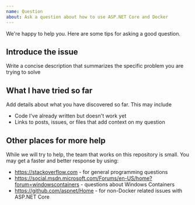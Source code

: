 ```yaml
---
name: Question
about: Ask a question about how to use ASP.NET Core and Docker
---
```


We're happy to help you. Here are some tips for asking a good question.

## Introduce the issue
Write a concise description that summarizes the specific problem you are trying to solve

## What I have tried so far
Add details about what you have discovered so far. This may include
* Code I've already written but doesn't work yet
* Links to posts, issues, or files that add context on my question

## Other places for more help
While we will try to help, the team that works on this repository is small. You may get a faster and better response by using:

* https://stackoverflow.com - for general programming questions
* https://social.msdn.microsoft.com/Forums/en-US/home?forum=windowscontainers - questions about Windows Containers
* https://github.com/aspnet/Home - for non-Docker related issues with ASP.NET Core
